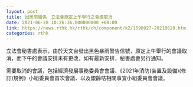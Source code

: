 ```yaml
---
layout: post
title: 因黑雨關係　立法會原定上午舉行之會議取消
date: 2021-06-28 10:26:36.000000000 +08:00
link: https://news.rthk.hk/rthk/ch/component/k2/1598027-20210628.htm
categories: rthk
---
```


立法會秘書處表示，由於天文台發出黑色暴雨警告信號，原定上午舉行的會議取消，而下午的會議安排未有更改，如有最新安排，秘書處會另行通知。

需要取消的會議，包括經濟發展事務委員會會議、《2021年消防(裝置及設備)(修訂)規例》小組委員會首次會議、以及銀齡咭相關事宜小組委員會會議。
